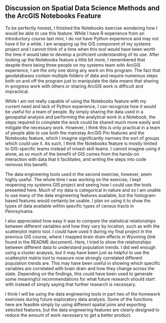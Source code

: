 ## Discussion on Spatial Data Science Methods and the ArcGIS Notebooks Feature

To be perfectly honest, I finished the Notebooks exercise wondering how I would be able to use this feature. While I have R experience from an introductory course last mini, I do not have Python experience and may not have it for a while. I am wrapping up the GIS component of my systems project and I cannot think of a time when this tool would have been worth the time it would take to develop a proficient understanding of its use. After looking up the Notebooks feature a little bit more, I remembered that despite there being three people on my systems team with ArcGIS experience, I am the only one doing any work on this program. The fact that geodatabases contain multiple folders of data and require numerous steps both on and off the program just to manipulate the data means that sharing in-progress work with others or sharing ArcGIS work is difficult and impractical.

While I am not really capable of using the Notebooks feature with my current need and lack of Python experience, I can recognize how it would be useful for a team of people. By simply sharing the data used in a geospatial analysis and performing the analytical work in a Notebook, the steps required to complete the work could be shared much more easily and mitigate the necessary work. However, I think this is only practical in a team of people able to use both the mainstay ArcGIS Pro features and the Notebooks feature, which I imagine significantly narrows the sort of groups which could use it. As such, I think the Notebooks feature is mostly limited to GIS-specific teams instead of mixed-skill teams. I cannot imagine using it alone, as so much of the benefit of GIS comes from the hands-on interaction with data that it facilitates, and writing the steps into code removes this benefit.

The data engineering tools used in the second exercise, however, seem highly useful. The whole time I was working on the exercise, I kept reopening my systems GIS project and seeing how I could use the tools presented here. Much of my data is categorical in nature and so I am unable to use many of the data engineering features available, but the histogram-based features would certainly be usable. I plan on using it to show the types of data available within specific types of census tracts in Pennsylvania.

I also appreciated how easy it was to compare the statistical relationships between different variables and how they vary by location, such as with the scatterplot matrix tool. I could have used it during my final project in the previous GIS course, where I mapped brain drain effects in Wyoming (link found in the README document). Here, I tried to show the relationships between different data to understand population trends. I did well enough using a cluster analysis, but it may have been just as helpful to use the scatterplot matrix tool to measure now strongly correlated different population trends are. This may have been useful in showing which specific variables are correlated with brain drain and how they change across the state. Depending on the findings, this could have been used to generate some meaningful recommendations for what future research should start with instead of simply saying that further research is necessary. 

I think I will be using the data engineering tools in part two of the homework exercises during future exploratory data analysis. Some of the functions here are feasible simply by using different spatial joins and exporting selected features, but the data engineering features are clearly designed to reduce the amount of work necessary to get a better product. 
